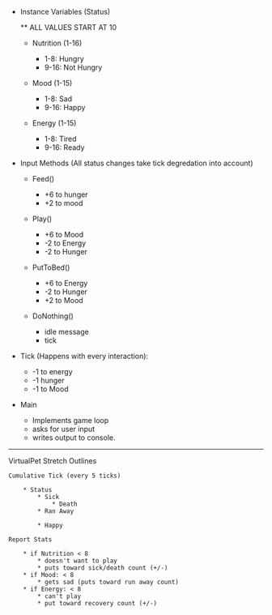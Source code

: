 
* Instance Variables (Status)

	** ALL VALUES START AT 10

	* Nutrition (1-16)
		* 1-8: Hungry
		* 9-16: Not Hungry

	* Mood (1-15)
		* 1-8: Sad
		* 9-16: Happy

	* Energy (1-15)
		* 1-8: Tired
		* 9-16: Ready

* Input Methods (All status changes take tick degredation into account)

	* Feed()
		* +6 to hunger 
		* +2 to mood
			

	* Play()
		* +6 to Mood
		* -2 to Energy
		* -2 to Hunger

	
	* PutToBed()
		* +6 to Energy
		* -2 to Hunger
		* +2 to Mood
			

	* DoNothing()
		* idle message
		* tick


* Tick (Happens with every interaction):

	* -1 to energy  
	* -1 hunger
	* -1 to Mood

* Main
	* Implements game loop
	* asks for user input
	* writes output to console.

****************************************************************

VirtualPet Stretch Outlines

	Cumulative Tick (every 5 ticks)

		* Status
			* Sick
				* Death
			* Ran Away

			* Happy	

	Report Stats

		* if Nutrition < 8
			* doesn't want to play
			* puts toward sick/death count (+/-)
		* if Mood: < 8
			* gets sad (puts toward run away count)			
		* if Energy: < 8
			* can't play
			* put toward recovery count (+/-)
